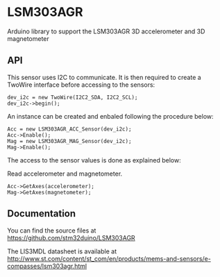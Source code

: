 # LSM303AGR
Arduino library to support the LSM303AGR 3D accelerometer and 3D magnetometer

## API

This sensor uses I2C to communicate. It is then required to create a TwoWire interface before accessing to the sensors:  

    dev_i2c = new TwoWire(I2C2_SDA, I2C2_SCL);  
    dev_i2c->begin();  

An instance can be created and enbaled following the procedure below:  

    Acc = new LSM303AGR_ACC_Sensor(dev_i2c);
    Acc->Enable();
    Mag = new LSM303AGR_MAG_Sensor(dev_i2c);  
    Mag->Enable();  

The access to the sensor values is done as explained below:  

  Read accelerometer and magnetometer.  

    Acc->GetAxes(accelerometer);
    Mag->GetAxes(magnetometer);  

## Documentation

You can find the source files at  
https://github.com/stm32duino/LSM303AGR

The LIS3MDL datasheet is available at  
http://www.st.com/content/st_com/en/products/mems-and-sensors/e-compasses/lsm303agr.html
